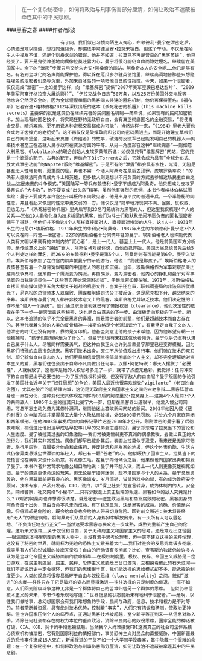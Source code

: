 > 在一个复杂秘密中，如何将政治与刑事伤害部分厘清，如何让政治不遮蔽被牵连其中的平民悲剧。

###黑客之春
####作者/邹波

						有了网，我们似已习惯向陌生人掏心，布赖德利•曼宁在泄密之后，心情还是难以排遣，想找同道倾诉，却偏选中阿德里安•拉莫来坦白。但这个举动，不仅是在陌生人中择友不慎，还是个刻舟求剑的错误。他并不知道：拉莫已不再是昔日的“黑客英雄”，他已经变了。要不是鬼使神差地向偶像拉莫吐露内心，曼宁将很可能仍自由而隐姓埋名，继续留在美国军中。余下的“泄密”步骤只用交给朱力安•阿桑奇的网站。阿桑奇本人的安全呢……他已足够有名，有名到全球化的名声尚能保护他，得以躲在厄瓜多尔驻英使馆里，继续高调地替那些只想隐姓埋名的泄密者们忍辱负重，外加来自冰岛的一项归他自己的性指控。今天，如果一个泄密者，仅仅完成“泄密”——比如曼宁这样，向 “维基解密”提供“2007年美军空袭巴格达影片”、“2009年美军阿富汗格拉奈大屠杀影片”、“伊拉克战争日志”50万条，以及25万份美国外交电报等——他也许仍然是安全的，因为全球惺惺相惜的黑客同人共建的匿名机制，他仍可保持匿名。《福布斯》记者安迪•格林伯格2012年深秋出版的这本《杀死秘密的机器》（This machine kills secrets）主要讲的就是这类仍在继续完善的民间匿名机制——简单说，如果现有的民间加密技术，加上现有的匿名技术，将实现狂野的无政府自由，会有真正彻底匿名的金融交易，“将使毒金交易、暗杀筹款、更不用说各种避税交易都成为可能”，当然这样一来，“《1984》里老大哥也会成为牙齿掉光的老奶奶”。这不再仅仅是破掉政府和公司的密码黑进去，而是开始建立草根们自己的网络堡垒，这听起来真像《终结者》的故事，破落的反抗军已经能发明自己的机器人——网络技术甚至正在造就人民与政府在资源方面的平等。从另一角度形容这种“继续完善”——则如意大利黑客、GlobalLeaks的联合创始人皮埃罗桑蒂所说：如仅仅只有“维基解密”网站，它仍只是一个脆弱的靶子、古典的靶子，但结合了BitTorrent之后，它就会成为具有“全球分布式、放大式泄密功能”的Napster版的“维基解密”。于是所有的“泄露”都会具有水性，光滑、无阻尼甚至无人性地复制，更重要的是，再也不需一个活人阿桑奇在最后去顶罪。皮埃罗桑蒂说：“的确有人想效法阿桑奇成为斗士和英雄，但多数人则更想以不用负责的方式去参加这场民主自由之战……这是未来的斗争模式。”美国陆军一等兵布赖德利•曼宁不想成为阿桑奇，他只想成为皮埃罗桑蒂说的“大多数”，他不要变成“出头鸟”精英，虽然他有强烈的悲悯，本书作者格林伯格试图描绘：曼宁不要成为与白宫公开叫板的不同政见者，他是出身平民的普通士兵，一个半隐秘的同性恋，并且看起来像是同性恋中更文弱的一方，他仅仅是“简单地对现实不满、倔强、反权威、但也无力。”《杀死秘密的机器》里先后写到23名可笼统称为黑客的人，但这里我仅梳理4个人的关系——其他19人勘称化身为技术桥梁的黑客，他们为斗士们和默默无闻不愿负责的匿名泄密者铺平了道路，但他们并不像这4个人那样直接面对人、直接面对惨淡的人生。这4人中：1931年出生的丹尼尔•埃斯伯格、1971年出生的朱利安•阿桑奇、1987年出生的布赖德利•曼宁这3个人可以说在同一阵营——泄密者。82岁的埃斯伯格十分同情年轻的曼宁。埃斯伯格老人也许能代表人类有文明以来就有的体制内的“贰心者”，是上一代人，甚至上上一代人，他是前美国军方分析师，是传统意义上的“通敌”罪人，埃斯伯格对媒体说，自他自己开始，美国历届总统曾先后给5个人判处这样的罪名，而26岁的布赖德利•曼宁是第5个人，阿桑奇则有可能是第6个。曼宁入狱后，埃斯伯格参加了在白宫门前声援曼宁的示威游行，他说：“我就是那孩子。” 埃斯伯格老人的表情甚至有着一个身背冤假错案的中国老人的悲壮和沉痛。当年，埃斯伯格作为军事观察员亲历越南战争真相，逐渐由一个鹰派变为鸽派，再由鸽派，变为泄密者，他内心的挣扎和曼宁对军事法庭的自我陈词类似——“这些事实开始深深困扰我”，于是泄密如鲠在喉。1971年，埃斯伯格私自拷贝并向媒体提供五角大楼关于越战的机密文件，当案子还在审，联邦调查局的非法窃听就曝光了，尼克松的总律师本人以腐败、阴谋和阻碍司法公正被起诉，这是尼克松下台、越战结束的序幕。埃斯伯格与曼宁两人都并非技术意义上的黑客，埃斯伯格尤其缺乏技术，他们决定性的工作不是“侵入一个系统”，他们通过职业便利就已有了情报权限（clearance），他们决定性的选择在于下一步——是否泄露这些秘密，这也是自由意志的下一步、由消极走向积极的下一步。所以，这本书追溯的似乎不完全是黑客的鼻祖，而是泄密者的前辈，他们是超越技术而自古存在的，甚至代表着先验的人类的反骨精神——埃斯伯格是个老派知识分子，有着坚定自我正义的人，他泄密的时代还没有网络，靠的是复印机，他甚至刻意让他的孩子来帮他，因为他希望有朝一日他被捕时，“孩子们能理解是为了什么”。但曼宁却没有来找这位长者倾诉，曼宁似乎仍没有认清自己属于什么人。尽管同样需要勇气，但这种自我正义也许到后辈曼宁那里已经变得模糊，因为黑客们特殊的血质掺杂进来。黑客们技术出身，天生不从价值观出发行事，他们骑在技术的双刃剑、却仍貌似自由意志的人，他们更易相信爱因兰德简单彻底的个人主义，却不完全理解她对资本主义的爱，黑客们往往会出于自命不凡而做出任何事。汉娜•阿伦特说：哪天人摆脱了“必要性”，人就解放了，这也许是她的人权思考多走了一步，就带了点虚无色彩。我觉得：任何冲突下的自由都是出于必要性的——为了反抗强权和奴役，但没有了敌人的自由呢？曼宁叛国的争论引发了美国社会近年关于“奴性思想”的争论，美国人最近也很喜欢谈论“vigilante”（老百姓自治团），尤其在破产的底特律内城，这仍是无政府主义和国家主义之间的古老争辩……黑客阵营本身也一直在分化，这种变化尤其体现在同样为80后的阿德里安•拉莫身上——这第4个人是前3个人的共同敌人：1986年出生的拉莫只比曼宁大一岁，但却在黑客界出道很早，他爱入侵公司网络，可总不忘主动免费为其修补漏洞，继而他迷上篡改新闻网站的新闻。2003年他因入侵《纽约时报》的电脑系统并掌握员工大量个人隐私而被捕，处65000美元罚款，并处六个月家庭禁闭和两年缓刑。但他2003年事发后拍的自传记录片迟至2010年才公开，刚刚泄密的曼宁看了后彻夜难眠，相信这比他出道早成名早犯事儿早的兄弟会志趣相投，曼宁却忽略了拉莫当下的言论和人生态度。曼宁被拉莫过去的幻象激励——我们常被更懦弱更不真诚的偶像教唆，去做出真正的大胆行为，我们其实非常孤独。偶像们却早已藏身其后。表面上拉莫似乎没变，看来还是无家可归者，旅行用灰狗，喜服安非他命和止痛药，睡废建筑和朋友家的地板，但这个外表仍酷、生活方式仍像异类悬浮尘世漂泊的年轻人，却已有一颗“苍老”的心。他似皈依了国家主义。拉莫当下的觉悟言论在我听来没什么新意，有点像五毛。在曼宁向他倾诉之后，他果然也向国家出卖和揭发了曼宁。本书作者非常苛求地像公知口吻地说：曼宁并不想入狱，而上一代人则更像英雄视死如归，曼宁的遭遇更像命运的玩笑。但无论曼宁如何迷惘，想不清国家与个人的关系，曼宁总是勇敢的，他在黑幕面前是有良心的。黑客像嬉皮，岁月流逝，猫鼠游戏中的鼠，有的成为政府安全顾问，技术专家，产品开发者，CTO，洗白，以“保卫社会”为宣言转身，成为体制内的人，安全员，网络警察，社交网络“小秘书”……只有少数走上真正极端的叛逆。黑客如今的敌人究竟是什么？70后的阿桑奇也许想得很清楚，就是秘密——滋生政治黑暗和商业腐败的秘密。黑客出身的阿桑奇四十出头，已由自命不凡走向成熟，有了稳定三观，这是黑客的成熟。的确，价值是兴趣，价值观却是危险的，既会给自身也会给他人带来切身危险。回到前文所述：技术将最终用“无人”的泄密网络，将阿桑奇们从最后的人身炼狱中解放出来。有一天所有人可以匿名地、“不负责任地去行正义”——当然这要求黑客与民众进一步成熟，成熟到重新产生自己的伦理，这听来又很难……关于奴役和自由，关于无政府主义和国家主义的思考，还是难走出这怪圈——很遗憾这本书里列举的黑客人物中，尚没有着手思考伦理者，但一天不建立这样的民粹伦理，这没有了秘密的世界，就同样为无边的恐怖主义敞开着大门……我们对社会的反思究竟该多彻底，现实里有人们心悦诚服的彼岸天堂吗？自由的行动该有多彻底？比如，查韦斯的独裁仍被许多人认为是全球化帝国主义威胁面前的救命稻草……在极权制度里，极权、民粹、帝国主义威胁是三岔口游戏，在民主制度里，民主、民粹、恐怖主义威胁是三岔口游戏，互相摸着彼此的石头过河——我们不能说历史一定会循环，但我们的思绪很丰富，我们能选择的思维模式却不多，能选择的制度更少。人类的观念将很容易循环于自由与奴役思维（slave mentality）之间。貌似“激进”的态度——往往只在于它是破坏的姿态而显得激进——往往选择的只是制度的倒退，一有不如意，人们回到阶级斗争这种无非是一个群体将自己的苦难归咎另一个群体的思维。 但似仍相信技术正义的未来，本书作者乐观地写道：“世界信息的状态前所未有地利于泄密者。”——是啊，以往我们做啥事，总幻想国家会有我们难想象的手段，民间与政府，信息、技术和权力是不对等的，前者垄断着资源，具有绝对技术优势，控制着“事实”，人们只有清谈和猜测，使政治更神秘。但也许国家压倒个人的临界点，正通过黑客技术被超越，至少新平等正到来——从信息对称入手，消除任何社会都存在的权力本位的垂直政治，消除平民内心的奴役思维，国家全能的神话被打破，CIA、KGB、契卡的手段也被祛魅。当然我个人尚难接受FBI这类真正的社会司法体系核心侦察机构被泄密，它有别国家利益的情报部门，事关恐怖主义对民众的直接威胁，中国新疆最近的恐怖事件造成15人死亡，新闻报道的干货不如一个大学同学投毒案，其中隐藏一个很难的命题：在一个复杂秘密中，如何将政治与刑事伤害部分厘清，如何让政治不遮蔽被牵连其中的平民悲剧。			  		